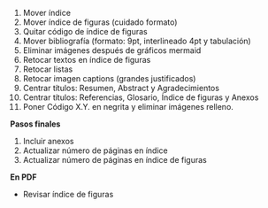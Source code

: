 1. Mover índice
2. Mover índice de figuras (cuidado formato)
3. Quitar código de índice de figuras
4. Mover bibliografía (formato: 9pt, interlineado 4pt y tabulación)
5. Eliminar imágenes después de gráficos mermaid
6. Retocar textos en índice de figuras
7. Retocar listas
8. Retocar imagen captions (grandes justificados)
9. Centrar títulos: Resumen, Abstract y Agradecimientos
10. Centrar títulos: Referencias, Glosario, Índice de figuras y Anexos
11. Poner Código X.Y. en negrita y eliminar imágenes relleno.


**Pasos finales**

1. Incluir anexos
2. Actualizar número de páginas en índice
3. Actualizar número de páginas en índice de figuras

**En PDF**

- Revisar índice de figuras